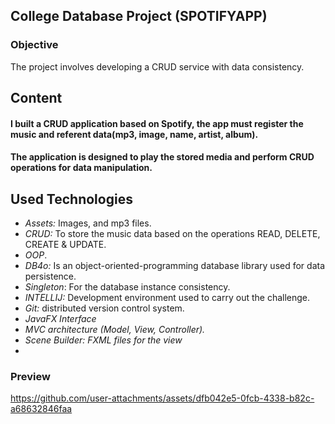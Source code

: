 ## College Database Project (SPOTIFYAPP)

### Objective
The project involves developing a CRUD service with data consistency.

## Content 
#### I built a CRUD application based on Spotify, the app must register the music and referent data(mp3, image, name, artist, album).
#### The application is designed to play the stored media and perform CRUD operations for data manipulation. 
## Used Technologies
- *Assets:* Images, and mp3 files. 
- *CRUD:* To store the music data based on the operations READ, DELETE, CREATE & UPDATE.
- *OOP*.
- *DB4o:* Is an object-oriented-programming database library used for data persistence.
- *Singleton*: For the database instance consistency.
- *INTELLIJ:* Development environment used to carry out the challenge.
- *Git:* distributed version control system.
- *JavaFX Interface*
- *MVC architecture (Model, View, Controller).*
- *Scene Builder: FXML files for the view*
- 
### Preview
https://github.com/user-attachments/assets/dfb042e5-0fcb-4338-b82c-a68632846faa


